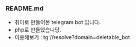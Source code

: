 ### README.md

- 취미로 만들어본 telegram bot 입니다.
- php로 만들었습니당.
- 이용해보기 : tg://resolve?domain=deletable_bot
